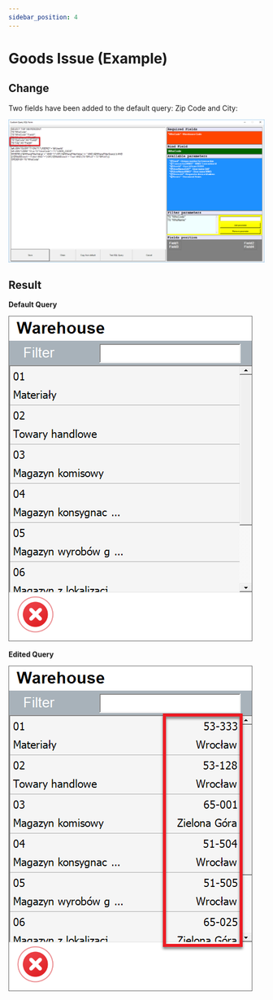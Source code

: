 ```yaml
---
sidebar_position: 4
---
```


# Goods Issue (Example)

## Change

Two fields have been added to the default query: Zip Code and City:

![Batch Serial Info](./media/batches-serials-04.png)

## Result

**Default Query**

![Batch Serial Info Default Query](./media/default-query-warehouse.png)

**Edited Query**

![Batch Serial Info Edited Query](./media/edited-query-warehouse.png)
